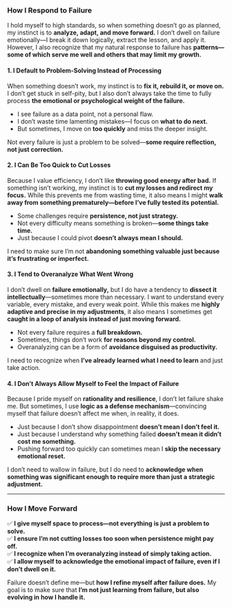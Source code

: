 ### **How I Respond to Failure**  

I hold myself to high standards, so when something doesn’t go as planned, my instinct is to **analyze, adapt, and move forward.** I don’t dwell on failure emotionally—I break it down logically, extract the lesson, and apply it. However, I also recognize that my natural response to failure has **patterns—some of which serve me well and others that may limit my growth.**  

#### **1. I Default to Problem-Solving Instead of Processing**  
When something doesn’t work, my instinct is to **fix it, rebuild it, or move on.** I don’t get stuck in self-pity, but I also don’t always take the time to fully process **the emotional or psychological weight of the failure.**  

- I see failure as a data point, not a personal flaw.  
- I don’t waste time lamenting mistakes—I focus on **what to do next.**  
- But sometimes, I move on **too quickly** and miss the deeper insight.  

Not every failure is just a problem to be solved—**some require reflection, not just correction.**  

#### **2. I Can Be Too Quick to Cut Losses**  
Because I value efficiency, I don’t like **throwing good energy after bad.** If something isn’t working, my instinct is to **cut my losses and redirect my focus.** While this prevents me from wasting time, it also means I might **walk away from something prematurely—before I’ve fully tested its potential.**  

- Some challenges require **persistence, not just strategy.**  
- Not every difficulty means something is broken—**some things take time.**  
- Just because I could pivot **doesn’t always mean I should.**  

I need to make sure I’m not **abandoning something valuable just because it’s frustrating or imperfect.**  

#### **3. I Tend to Overanalyze What Went Wrong**  
I don’t dwell on **failure emotionally,** but I do have a tendency to **dissect it intellectually**—sometimes more than necessary. I want to understand every variable, every mistake, and every weak point. While this makes me **highly adaptive and precise in my adjustments**, it also means I sometimes get **caught in a loop of analysis instead of just moving forward.**  

- Not every failure requires a **full breakdown.**  
- Sometimes, things don’t work **for reasons beyond my control.**  
- Overanalyzing can be a form of **avoidance disguised as productivity.**  

I need to recognize when **I’ve already learned what I need to learn** and just take action.  

#### **4. I Don’t Always Allow Myself to Feel the Impact of Failure**  
Because I pride myself on **rationality and resilience**, I don’t let failure shake me. But sometimes, I use **logic as a defense mechanism**—convincing myself that failure doesn’t affect me when, in reality, it does.  

- Just because I don’t show disappointment **doesn’t mean I don’t feel it.**  
- Just because I understand why something failed **doesn’t mean it didn’t cost me something.**  
- Pushing forward too quickly can sometimes mean I **skip the necessary emotional reset.**  

I don’t need to wallow in failure, but I do need to **acknowledge when something was significant enough to require more than just a strategic adjustment.**  

---

### **How I Move Forward**  
✅ **I give myself space to process—not everything is just a problem to solve.**  
✅ **I ensure I’m not cutting losses too soon when persistence might pay off.**  
✅ **I recognize when I’m overanalyzing instead of simply taking action.**  
✅ **I allow myself to acknowledge the emotional impact of failure, even if I don’t dwell on it.**  

Failure doesn’t define me—but **how I refine myself after failure does.** My goal is to make sure that **I’m not just learning from failure, but also evolving in how I handle it.**